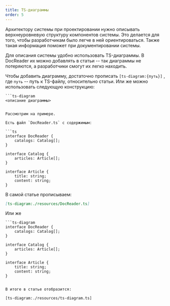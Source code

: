 ```yaml
---
title: TS-диаграммы
order: 5
---
```


Архитектору системы при проектировании нужно описывать верхнеуровневую структуру компонентов системы.
Это делается для того, чтобы разработчикам было легче в ней ориентироваться.
Также такая информация поможет при документировании системы.

Для описания системы удобно использовать TS-диаграммы.
В DocReader их можно добавлять в статьи -- так диаграммы не потеряются, а разработчики смогут их легко находить.

Чтобы добавить диаграмму, достаточно прописать `[ts-diagram:{путь}]` , где `путь` -- путь к TS-файлу, относительно статьи.
Или же можно использовать следующую конструкцию:

```
```ts-diagram
<описание диаграммы>
```
```

Рассмотрим на примере.

Есть файл `DocReader.ts` с содержимым:

```ts
interface DocReader {
	catalogs: Catalog[];
}

interface Catalog {
	articles: Article[];
}

interface Article {
	title: string;
	content: string;
}
```

В самой статье прописываем:

```md
[ts-diagram:./resources/DocReader.ts]
```

Или же

```
```ts-diagram
interface DocReader {
	catalogs: Catalog[];
}

interface Catalog {
	articles: Article[];
}

interface Article {
	title: string;
	content: string;
}
```
```

В итоге в статье отобразится:

[ts-diagram:./resources/ts-diagram.ts]
